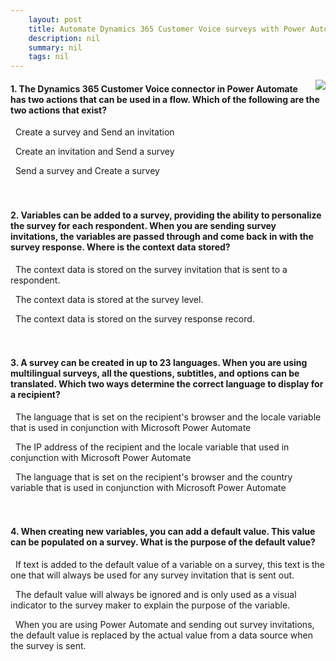 ```yaml
---
    layout: post
    title: Automate Dynamics 365 Customer Voice surveys with Power Automate  
    description: nil
    summary: nil
    tags: nil
---
```



 <a target="_blank" href="https://docs.microsoft.com/en-us/learn/modules/automate-customer-voice-surveys/8-check/"><i class="fas fa-external-link-alt"></i> </a>
 <img align="right" src="https://docs.microsoft.com/en-us/learn/achievements/automate-customer-voice-surveys.svg">
####  1. The Dynamics 365 Customer Voice connector in Power Automate has two actions that can be used in a flow. Which of the following are the two actions that exist?


<i class='far fa-square'></i> &nbsp;&nbsp;Create a survey and Send an invitation

<i class='fas fa-check-square' style='color: Dodgerblue;'></i> &nbsp;&nbsp;Create an invitation and Send a survey

<i class='far fa-square'></i> &nbsp;&nbsp;Send a survey and Create a survey
<br />
<br />
<br />

####  2. Variables can be added to a survey, providing the ability to personalize the survey for each respondent. When you are sending survey invitations, the variables are passed through and come back in with the survey response. Where is the context data stored?


<i class='far fa-square'></i> &nbsp;&nbsp;The context data is stored on the survey invitation that is sent to a respondent.

<i class='far fa-square'></i> &nbsp;&nbsp;The context data is stored at the survey level.

<i class='fas fa-check-square' style='color: Dodgerblue;'></i> &nbsp;&nbsp;The context data is stored on the survey response record.
<br />
<br />
<br />

####  3. A survey can be created in up to 23 languages. When you are using multilingual surveys, all the questions, subtitles, and options can be translated. Which two ways determine the correct language to display for a recipient?


<i class='fas fa-check-square' style='color: Dodgerblue;'></i> &nbsp;&nbsp;The language that is set on the recipient's browser and the locale variable that is used in conjunction with Microsoft Power Automate

<i class='far fa-square'></i> &nbsp;&nbsp;The IP address of the recipient and the locale variable that used in conjunction with Microsoft Power Automate

<i class='far fa-square'></i> &nbsp;&nbsp;The language that is set on the recipient's browser and the country variable that is used in conjunction with Microsoft Power Automate
<br />
<br />
<br />

####  4. When creating new variables, you can add a default value. This value can be populated on a survey. What is the purpose of the default value?


<i class='far fa-square'></i> &nbsp;&nbsp;If text is added to the default value of a variable on a survey, this text is the one that will always be used for any survey invitation that is sent out.

<i class='far fa-square'></i> &nbsp;&nbsp;The default value will always be ignored and is only used as a visual indicator to the survey maker to explain the purpose of the variable.

<i class='fas fa-check-square' style='color: Dodgerblue;'></i> &nbsp;&nbsp;When you are using Power Automate and sending out survey invitations, the default value is replaced by the actual value from a data source when the survey is sent.
<br />
<br />
<br />
